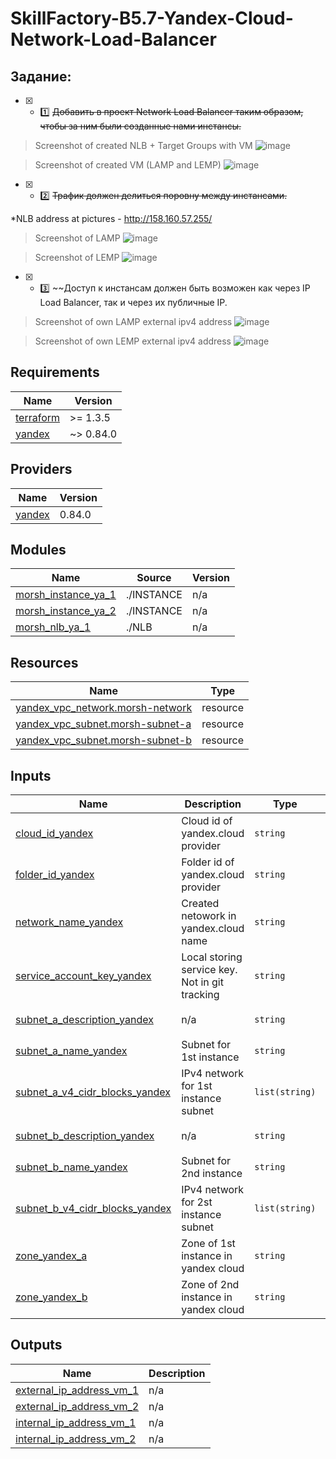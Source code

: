 # **SkillFactory-B5.7-Yandex-Cloud-Network-Load-Balancer**

## Задание:
* [x] - :one: ~~Добавить в проект Network Load Balancer таким образом, чтобы за ним были созданные нами инстансы.~~


>Screenshot of created NLB + Target Groups with VM
![image](https://db3pap003files.storage.live.com/y4m5uIIJ1cyKWb_iO9FlZFTxprKAlOHPfcqUW0N1RAdHakcoiCpiMAplfDwE2ZTJfRD1CXvtJMOa_ThxD8pupMi-yaHW0T-n4BaENn8F8d83P9wKsmUFamvTwqbZT45_iNy0QFbR6Sf0JOob24TkrCT-g_wkh7AQXSTw4HODEb2Bm4lF4C7FQeG_UvVBAURA2hTe7zv3igEqskcffa0iLVc_A/NLB_WITH_VM.jpg?psid=1&width=1627&height=802)

>Screenshot of created VM (LAMP and LEMP)
![image](https://db3pap003files.storage.live.com/y4mL-lDT5CpIMtiA0fyPYemiLdB3vQQGHXwo9gtxB5t1hiiwBQ0ZS_sGTPqtU8ebfL3qDvH_IxJibVYDSjwl2zPV3JhFlomZFGOG5BqV5z7y5P6-1d3S0DVjlIrklIOPJP6_a5lwiGSJL-gDQBlEWMLwQlIiEjbhE8el61_gESkaHTPVC9XEUfHc4npC1FjuVvo-a7A7djTBY7ITeWRYEU3aQ/VM_LEMP%2BLAMP.jpg?psid=1&width=1775&height=558) 

* [x] - :two: ~~Трафик должен делиться поровну между инстансами.~~

 *NLB address at pictures - http://158.160.57.255/

>Screenshot of LAMP
![image](https://db3pap003files.storage.live.com/y4mqSIY27DXGl8rsyraXyxtDdotcBhQK1MGMwxGd7dYqHd70ZdRDthY7ZLGpgcXg9B1qxQ1dqHyw7TdwnCL1POYHESd3yV0CX4DPO0W9drhPtnYzRbb1Bc-9v_Q5DigSld6PNE9ubrqh6kezCLJUhoTe2vS5LfZhnNkRP8mVC7h-LHFqgonayPGRLCEU4sp0pvu1_dgYORsLG8kegRgiKrIFA/LAMP_FROM_NLB.jpg?psid=1&width=1542&height=802)

>Screenshot of LEMP
![image](https://db3pap003files.storage.live.com/y4myLWH96KN5YmmbbmrE3yUDjx6EYniaM12aNZ-cjRkb3k9QhQOcPJNKJa2wmbvW1EygX4cXtjSPC_6a3vqVQNtA6OuHjWE3tgL9Q5YEcx6-Mfk5uy96KdL0Zh1J4-6V8lgcVukzsnvPWYWw0bjYPhco81EcVFTXqbyHsiq8cNrk-9EQZqPtSr-_SI2Reqy7boS4R3-9jvEAq68ZI-Wcdjlfg/LEMP_FROM_NLB.jpg?psid=1&width=1802&height=662)

* [x] - :three: ~~Доступ к инстансам должен быть возможен как через IP Load Balancer, так и через их публичные IP.

 >Screenshot of own LAMP external ipv4 address 
 ![image](https://db3pap003files.storage.live.com/y4mgy44KVi5I0XbmP6cW50Z18zdP4D4bk1IPknTXNb9bq2x6vxXKp06CcjRnilkPH3aRMuN1fU4OieZG3RIli2D3BVdIi-IK9KYvMMxt5nRNq5OX_VAsZFN5xmE2c2cDEcVFL-7AjOUmHCaNpXlLuiEKbeTnl60TOtkSDKY7FvlUEOkqA9_Axk82inCAy5uHHeU79v3hadaIi9sfrGOxC8n0Q/LAMP_OWN_PUBLIC.jpg?psid=1&width=1461&height=802)
 
 >Screenshot of own LEMP external ipv4 address
 ![image](https://db3pap003files.storage.live.com/y4mFOkbFalCASGyD2o5XQe0oJVxhjr11bd5eWDX6LboMUhW2uxQLE-OTOboUuj1j3maAKIS4yHlvbLhSgGPT6MYk4ApWyMmoCZ3pDEG7eE2SphfWuzbu9NSuiJbFywFNKe1DSrHAf4RVwy2lVoZxTP0smzqqapsamQS4hE7ai1tnHGVaz8lmGPN874lku5b5QldsIczW2CghF6fzK8FcnCQKw/LEMP_OWN_PUBLIC.jpg?psid=1&width=1570&height=608)
 
<!-- BEGINNING OF PRE-COMMIT-TERRAFORM DOCS HOOK -->
## Requirements

| Name | Version |
|------|---------|
| <a name="requirement_terraform"></a> [terraform](#requirement\_terraform) | >= 1.3.5 |
| <a name="requirement_yandex"></a> [yandex](#requirement\_yandex) | ~> 0.84.0 |

## Providers

| Name | Version |
|------|---------|
| <a name="provider_yandex"></a> [yandex](#provider\_yandex) | 0.84.0 |

## Modules

| Name | Source | Version |
|------|--------|---------|
| <a name="module_morsh_instance_ya_1"></a> [morsh\_instance\_ya\_1](#module\_morsh\_instance\_ya\_1) | ./INSTANCE | n/a |
| <a name="module_morsh_instance_ya_2"></a> [morsh\_instance\_ya\_2](#module\_morsh\_instance\_ya\_2) | ./INSTANCE | n/a |
| <a name="module_morsh_nlb_ya_1"></a> [morsh\_nlb\_ya\_1](#module\_morsh\_nlb\_ya\_1) | ./NLB | n/a |

## Resources

| Name | Type |
|------|------|
| [yandex_vpc_network.morsh-network](https://registry.terraform.io/providers/yandex-cloud/yandex/latest/docs/resources/vpc_network) | resource |
| [yandex_vpc_subnet.morsh-subnet-a](https://registry.terraform.io/providers/yandex-cloud/yandex/latest/docs/resources/vpc_subnet) | resource |
| [yandex_vpc_subnet.morsh-subnet-b](https://registry.terraform.io/providers/yandex-cloud/yandex/latest/docs/resources/vpc_subnet) | resource |

## Inputs

| Name | Description | Type | Default | Required |
|------|-------------|------|---------|:--------:|
| <a name="input_cloud_id_yandex"></a> [cloud\_id\_yandex](#input\_cloud\_id\_yandex) | Cloud id of yandex.cloud provider | `string` | n/a | yes |
| <a name="input_folder_id_yandex"></a> [folder\_id\_yandex](#input\_folder\_id\_yandex) | Folder id of yandex.cloud provider | `string` | n/a | yes |
| <a name="input_network_name_yandex"></a> [network\_name\_yandex](#input\_network\_name\_yandex) | Created netowork in yandex.cloud name | `string` | n/a | yes |
| <a name="input_service_account_key_yandex"></a> [service\_account\_key\_yandex](#input\_service\_account\_key\_yandex) | Local storing service key. Not in git tracking | `string` | `"./key.json"` | no |
| <a name="input_subnet_a_description_yandex"></a> [subnet\_a\_description\_yandex](#input\_subnet\_a\_description\_yandex) | n/a | `string` | `"Subnet A for morshimus instance A"` | no |
| <a name="input_subnet_a_name_yandex"></a> [subnet\_a\_name\_yandex](#input\_subnet\_a\_name\_yandex) | Subnet for 1st instance | `string` | `"morsh-subnet-a"` | no |
| <a name="input_subnet_a_v4_cidr_blocks_yandex"></a> [subnet\_a\_v4\_cidr\_blocks\_yandex](#input\_subnet\_a\_v4\_cidr\_blocks\_yandex) | IPv4 network for 1st instance subnet | `list(string)` | <pre>[<br>  "192.168.21.0/28"<br>]</pre> | no |
| <a name="input_subnet_b_description_yandex"></a> [subnet\_b\_description\_yandex](#input\_subnet\_b\_description\_yandex) | n/a | `string` | `"Subnet B for morshimus instance B"` | no |
| <a name="input_subnet_b_name_yandex"></a> [subnet\_b\_name\_yandex](#input\_subnet\_b\_name\_yandex) | Subnet for 2nd instance | `string` | `"morsh-subnet-b"` | no |
| <a name="input_subnet_b_v4_cidr_blocks_yandex"></a> [subnet\_b\_v4\_cidr\_blocks\_yandex](#input\_subnet\_b\_v4\_cidr\_blocks\_yandex) | IPv4 network for 2st instance subnet | `list(string)` | <pre>[<br>  "192.168.22.0/28"<br>]</pre> | no |
| <a name="input_zone_yandex_a"></a> [zone\_yandex\_a](#input\_zone\_yandex\_a) | Zone of 1st instance in yandex cloud | `string` | `"ru-central1-a"` | no |
| <a name="input_zone_yandex_b"></a> [zone\_yandex\_b](#input\_zone\_yandex\_b) | Zone of 2nd instance in yandex cloud | `string` | `"ru-central1-a"` | no |

## Outputs

| Name | Description |
|------|-------------|
| <a name="output_external_ip_address_vm_1"></a> [external\_ip\_address\_vm\_1](#output\_external\_ip\_address\_vm\_1) | n/a |
| <a name="output_external_ip_address_vm_2"></a> [external\_ip\_address\_vm\_2](#output\_external\_ip\_address\_vm\_2) | n/a |
| <a name="output_internal_ip_address_vm_1"></a> [internal\_ip\_address\_vm\_1](#output\_internal\_ip\_address\_vm\_1) | n/a |
| <a name="output_internal_ip_address_vm_2"></a> [internal\_ip\_address\_vm\_2](#output\_internal\_ip\_address\_vm\_2) | n/a |
<!-- END OF PRE-COMMIT-TERRAFORM DOCS HOOK -->
